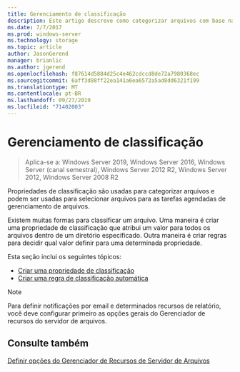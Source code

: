 ```yaml
---
title: Gerenciamento de classificação
description: Este artigo descreve como categorizar arquivos com base nas propriedades de classificação
ms.date: 7/7/2017
ms.prod: windows-server
ms.technology: storage
ms.topic: article
author: JasonGerend
manager: brianlic
ms.author: jgerend
ms.openlocfilehash: f87614d5884d25c4e462cdccd8de72a7980368ec
ms.sourcegitcommit: 6aff3d88ff22ea141a6ea6572a5ad8dd6321f199
ms.translationtype: MT
ms.contentlocale: pt-BR
ms.lasthandoff: 09/27/2019
ms.locfileid: "71402003"
---
```

# <a name="classification-management"></a>Gerenciamento de classificação

> Aplica-se a: Windows Server 2019, Windows Server 2016, Windows Server (canal semestral), Windows Server 2012 R2, Windows Server 2012, Windows Server 2008 R2

Propriedades de classificação são usadas para categorizar arquivos e podem ser usadas para selecionar arquivos para as tarefas agendadas de gerenciamento de arquivos.

Existem muitas formas para classificar um arquivo. Uma maneira é criar uma propriedade de classificação que atribui um valor para todos os arquivos dentro de um diretório especificado. Outra maneira é criar regras para decidir qual valor definir para uma determinada propriedade.

Esta seção inclui os seguintes tópicos:

-   [Criar uma propriedade de classificação](create-classification-property.md)
-   [Criar uma regra de classificação automática](create-automatic-classification-rule.md)


> [!Note]
> Para definir notificações por email e determinados recursos de relatório, você deve configurar primeiro as opções gerais do Gerenciador de recursos do servidor de arquivos.


## <a name="see-also"></a>Consulte também

[Definir opções do Gerenciador de Recursos de Servidor de Arquivos](setting-file-server-resource-manager-options.md)